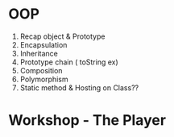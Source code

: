 # OOP

1. Recap object & Prototype
2. Encapsulation
3. Inheritance
4. Prototype chain ( toString ex)
5. Composition
6. Polymorphism
7. Static method & Hosting on Class??

# Workshop - The Player
